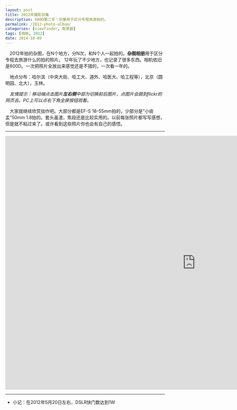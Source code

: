 ```yaml
---
layout: post
title: 2012年摄影杂集
description: 600D第二年！杂集用于区分专程旅游拍的。
permalink: /2012-photo-album/
categories: [viewfinder, 取景器]
tags: [相册, 2012]
date: 2014-10-09
--- 
```


　2012年拍的杂图，在N个地方，分N次，和N个人一起拍的。**杂图相册**用于区分专程去旅游什么的拍的照片。
12年玩了不少地方，也记录了很多东西。相机依旧是600D。一次把照片全放出来感觉还是不错的，一次看一年的。

　地点分布：哈尔滨（中央大街、哈工大、道外、哈医大、哈工程等），北京（圆明园、北大），玉林。

　*友情提示：移动端点击图片**左右侧**中部为切换前后图片，点图片会跳到flickr的网页去。PC上可以点右下角全屏按钮观看。*

　大家就继续欣赏拙作吧。大部分都是EF-S 18-55mm拍的，少部分是“小痰盂”50mm 1.8拍的。套头虽渣，焦段还是比较实用的。以前每张照片都写写感想，但是就不粘过来了。或许看到这些照片你也会有自己的感悟。

----

<div class="flickr-container">
<iframe src="https://www.flickr.com/photos/127429516@N03/15301145067/in/set-72157648514568676/player/" width="1200" height="800" frameborder="0" allowfullscreen webkitallowfullscreen mozallowfullscreen oallowfullscreen msallowfullscreen></iframe>
</div>

----


* 小记：在2012年5月20日左右，DSLR快门数达到1W